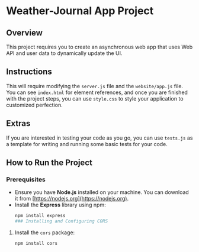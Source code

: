 # Weather-Journal App Project

## Overview
This project requires you to create an asynchronous web app that uses Web API and user data to dynamically update the UI. 

## Instructions
This will require modifying the `server.js` file and the `website/app.js` file. You can see `index.html` for element references, and once you are finished with the project steps, you can use `style.css` to style your application to customized perfection.

## Extras
If you are interested in testing your code as you go, you can use `tests.js` as a template for writing and running some basic tests for your code.
## How to Run the Project

### Prerequisites
- Ensure you have **Node.js** installed on your machine. You can download it from [https://nodejs.org](https://nodejs.org).
- Install the **Express** library using npm:
  ```bash
  npm install express
  ### Installing and Configuring CORS

1. Install the `cors` package:
   ```bash
   npm install cors
   